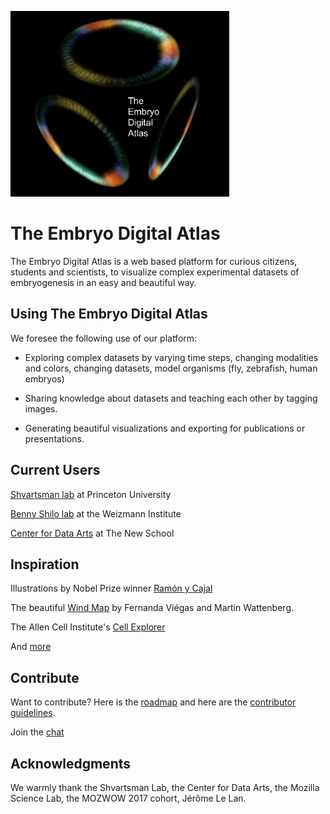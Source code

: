<p align="left">
  <img src="Logos/logo.png" width="350"/>
</p>

# The Embryo Digital Atlas

The Embryo Digital Atlas is a web based platform for curious citizens, students and scientists, to visualize complex experimental datasets of embryogenesis in an easy and beautiful way.

## Using The Embryo Digital Atlas

We foresee the following use of our platform:

- Exploring complex datasets by varying time steps, changing modalities and colors, changing datasets, model organisms (fly, zebrafish, human embryos)

- Sharing knowledge about datasets and teaching each other by tagging images.

- Generating beautiful visualizations and exporting for publications or presentations.

## Current Users

[Shvartsman lab](http://shvartsmanlab.com/) at Princeton University

[Benny Shilo lab](http://shilolabweb.weizmann.ac.il/) at the Weizmann Institute

[Center for Data Arts](http://www.newschool.edu/center-for-data-arts/) at The New School

## Inspiration

Illustrations by Nobel Prize winner [Ramón y Cajal](https://www.newscientist.com/article/mg23331090-100-early-sketches-of-the-brain-show-ramn-y-cajals-artistic-genius/)

The beautiful [Wind Map](http://hint.fm/wind/) by Fernanda Viégas and Martin Wattenberg.

The Allen Cell Institute's [Cell Explorer](http://www.allencell.org/)

And [more](https://paulcinq.wordpress.com/about/data-driven-visualizations-of-embryogenesis/)

## Contribute

Want to contribute? Here is the [roadmap](https://github.com/paulvill/paulvill.github.io/issues/3) and here are the [contributor guidelines](CONTRIBUTING.md).

Join the [chat](https://gitter.im/embryo-digital-atlas/Lobby)

## Acknowledgments

We warmly thank the Shvartsman Lab, the Center for Data Arts, the Mozilla Science Lab, the MOZWOW 2017 cohort, Jérôme Le Lan.
